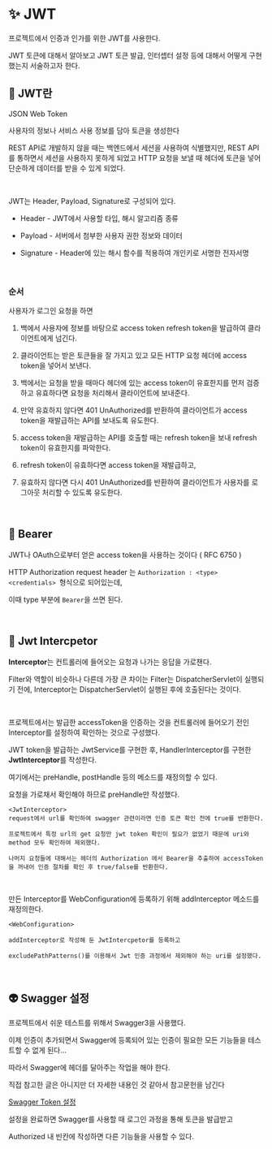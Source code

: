 # :sparkles: JWT

프로젝트에서 인증과 인가를 위한 JWT를 사용한다.

JWT 토큰에 대해서 알아보고 JWT 토큰 발급, 인터셉터 설정 등에 대해서 어떻게 구현했는지 서술하고자 한다.

## :green_heart: JWT란

JSON Web Token

사용자의 정보나 서비스 사용 정보를 담아 토큰을 생성한다

REST API로 개발하지 않을 때는 백엔드에서 세션을 사용하여 식별했지만,
REST API를 통하면서 세션을 사용하지 못하게 되었고 HTTP 요청을 보낼 때 헤더에 토큰을 넣어 단순하게 데이터를 받을 수 있게 되었다.

<br> 

JWT는 Header, Payload, Signature로 구성되어 있다.

- Header - JWT에서 사용할 타입, 해시 알고리즘 종류

- Payload - 서버에서 첨부한 사용자 권한 정보와 데이터

- Signature - Header에 있는 해시 함수를 적용하여 개인키로 서명한 전자서명


<br>

### 순서

사용자가 로그인 요청을 하면

1. 백에서 사용자에 정보를 바탕으로 access token refresh token을 발급하여 클라이언트에게 넘긴다.

2. 클라이언트는 받은 토큰들을 잘 가지고 있고 모든 HTTP 요청 헤더에 access token을 넣어서 보낸다.

3. 백에서는 요청을 받을 때마다 헤더에 있는 access token이 유효한지를 먼저 검증하고 유효하다면 요청을 처리해서 클라이언트에 보내준다.

4. 만약 유효하지 않다면 401 UnAuthorized를 반환하여 클라이언트가 access token을 재발급하는 API를 보내도록 유도한다.

5. access token을 재발급하는 API를 호출할 때는 refresh token을 보내 refresh token이 유효한지를 파악한다.

6. refresh token이 유효하다면 access token을 재발급하고,

7. 유효하지 않다면 다시 401 UnAuthorized를 반환하여 클라이언트가 사용자를 로그아웃 처리할 수 있도록 유도한다.

<br>

## :rocket: Bearer 

JWT나 OAuth으로부터 얻은 access token을 사용하는 것이다 ( RFC 6750 )

HTTP Authorization request header 는 `Authorization : <type> <credentials> `형식으로 되어있는데,

이때 type 부분에 `Bearer`을 쓰면 된다.

<br>

## :pushpin: Jwt Intercpetor 

**Interceptor**는 컨트롤러에 들어오는 요청과 나가는 응답을 가로챈다.

Filter와 역할이 비슷하나 다른데 가장 큰 차이는 Filter는 DispatcherServlet이 실행되기 전에, 
Interceptor는 DispatcherServlet이 실행된 후에 호출된다는 것이다.

<br>

프로젝트에서는 발급한 accessToken을 인증하는 것을 컨트롤러에 들어오기 전인 Interceptor를 설정하여 확인하는 것으로 구성했다.


JWT token을 발급하는 JwtService를 구현한 후, HandlerInterceptor를 구현한 **JwtInterceptor**를 작성한다.

여기에서는 preHandle, postHandle 등의 메소드를 재정의할 수 있다.

요청을 가로채서 확인해야 하므로 preHandle만 작성했다.

```
<JwtInterceptor>
request에서 url를 확인하여 swagger 관련이라면 인증 토큰 확인 전에 true를 반환한다.

프로젝트에서 특정 url의 get 요청만 jwt token 확인이 필요가 없었기 때문에 uri와 method 모두 확인하여 제외했다.

나머지 요청들에 대해서는 헤더의 Authorization 에서 Bearer을 추출하여 accessToken을 꺼내어 인증 절차를 확인 후 true/false를 반환한다.
```

<br>

만든 Interceptor를 WebConfiguration에 등록하기 위해 addInterceptor 메소드를 재정의한다.

```
<WebConfiguration> 

addInterceptor로 작성해 둔 JwtIntercpetor를 등록하고

excludePathPatterns()를 이용해서 Jwt 인증 과정에서 제외해야 하는 uri를 설정했다.
```

<br>

## :alien: Swagger 설정


프로젝트에서 쉬운 테스트를 위해서 Swagger3을 사용했다. 

이제 인증이 추가되면서 Swagger에 등록되어 있는 인증이 필요한 모든 기능들을 테스트할 수 없게 된다...

따라서 Swagger에 헤더를 달아주는 작업을 해야 한다.

직접 참고한 글은 아니지만 더 자세한 내용인 것 같아서 참고문헌을 남긴다

[Swagger Token 설정](https://blog.jiniworld.me/113)


설정을 완료하면 Swagger를 사용할 때 로그인 과정을 통해 토큰을 발급받고 

Authorized 내 빈칸에 작성하면 다른 기능들을 사용할 수 있다.







